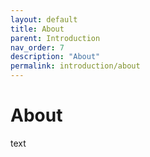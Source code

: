 ```yaml
---
layout: default
title: About
parent: Introduction
nav_order: 7
description: "About"
permalink: introduction/about
---
```


# About

text
